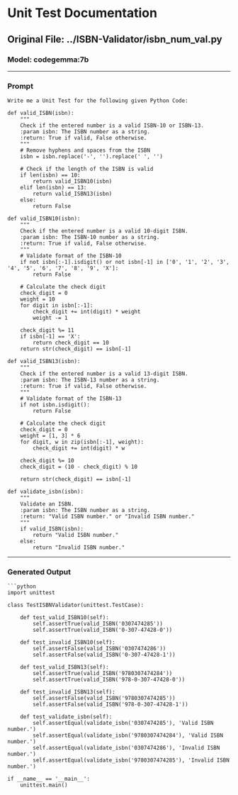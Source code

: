 # Unit Test Documentation
## Original File: ../ISBN-Validator/isbn_num_val.py

### Model: codegemma:7b

<hr>

### Prompt

```
Write me a Unit Test for the following given Python Code:

def valid_ISBN(isbn):
    """
    Check if the entered number is a valid ISBN-10 or ISBN-13.
    :param isbn: The ISBN number as a string.
    :return: True if valid, False otherwise.
    """
    # Remove hyphens and spaces from the ISBN
    isbn = isbn.replace('-', '').replace(' ', '')

    # Check if the length of the ISBN is valid
    if len(isbn) == 10:
        return valid_ISBN10(isbn)
    elif len(isbn) == 13:
        return valid_ISBN13(isbn)
    else:
        return False

def valid_ISBN10(isbn):
    """
    Check if the entered number is a valid 10-digit ISBN.
    :param isbn: The ISBN-10 number as a string.
    :return: True if valid, False otherwise.
    """
    # Validate format of the ISBN-10
    if not isbn[:-1].isdigit() or not isbn[-1] in ['0', '1', '2', '3', '4', '5', '6', '7', '8', '9', 'X']:
        return False

    # Calculate the check digit
    check_digit = 0
    weight = 10
    for digit in isbn[:-1]:
        check_digit += int(digit) * weight
        weight -= 1

    check_digit %= 11
    if isbn[-1] == 'X':
        return check_digit == 10
    return str(check_digit) == isbn[-1]

def valid_ISBN13(isbn):
    """
    Check if the entered number is a valid 13-digit ISBN.
    :param isbn: The ISBN-13 number as a string.
    :return: True if valid, False otherwise.
    """
    # Validate format of the ISBN-13
    if not isbn.isdigit():
        return False

    # Calculate the check digit
    check_digit = 0
    weight = [1, 3] * 6
    for digit, w in zip(isbn[:-1], weight):
        check_digit += int(digit) * w

    check_digit %= 10
    check_digit = (10 - check_digit) % 10

    return str(check_digit) == isbn[-1]

def validate_isbn(isbn):
    """
    Validate an ISBN.
    :param isbn: The ISBN number as a string.
    :return: "Valid ISBN number." or "Invalid ISBN number."
    """
    if valid_ISBN(isbn):
        return "Valid ISBN number."
    else:
        return "Invalid ISBN number."
```

<hr>

### Generated Output

```
```python
import unittest

class TestISBNValidator(unittest.TestCase):

    def test_valid_ISBN10(self):
        self.assertTrue(valid_ISBN('0307474285'))
        self.assertTrue(valid_ISBN('0-307-47428-0'))

    def test_invalid_ISBN10(self):
        self.assertFalse(valid_ISBN('0307474286'))
        self.assertFalse(valid_ISBN('0-307-47428-1'))

    def test_valid_ISBN13(self):
        self.assertTrue(valid_ISBN('9780307474284'))
        self.assertTrue(valid_ISBN('978-0-307-47428-0'))

    def test_invalid_ISBN13(self):
        self.assertFalse(valid_ISBN('9780307474285'))
        self.assertFalse(valid_ISBN('978-0-307-47428-1'))

    def test_validate_isbn(self):
        self.assertEqual(validate_isbn('0307474285'), 'Valid ISBN number.')
        self.assertEqual(validate_isbn('9780307474284'), 'Valid ISBN number.')
        self.assertEqual(validate_isbn('0307474286'), 'Invalid ISBN number.')
        self.assertEqual(validate_isbn('9780307474285'), 'Invalid ISBN number.')

if __name__ == '__main__':
    unittest.main()
```
```